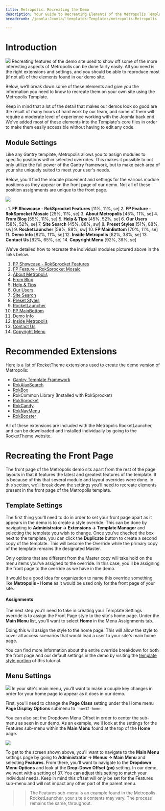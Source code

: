 ```yaml
---
title: Metropolis: Recreating the Demo
description: Your Guide to Recreating Elements of the Metropolis Template for Joomla
breadcrumb: /joomla:Joomla/!templates:Templates/metropolis:Metropolis

---
```


Introduction
=====
![][Metropolis2]
Recreating features of the demo site used to show off some of the more interesting aspects of Metropolis can be done fairly easily. All you need is the right extensions and settings, and you should be able to reproduce most (if not all) of the elements found in our demo site. 

Below, we'll break down some of these elements and give you the information you need to know to recreate them on your own site using the Metropolis Template.

Keep in mind that a lot of the detail that makes our demos look so good are the result of many hours of hard work by our team, and some of them will require a moderate level of experience working with the Joomla back end. We've added most of these elements into the Template's core files in order to make them easily accessible without having to edit any code.

Module Settings
-----
Like any Gantry template, Metropolis allows you to assign modules to specific positions within selected overrides. This makes it possible to not only utilize the full power of the Gantry framework, but to make each area of your site uniquely suited to meet your user's needs.

Below, you'll find the module placement and settings for the various module positions as they appear on the front page of our demo. Not all of these position assignments are unique to the front page.

![][Metropolis]

:   1. **FP Showcase - RokSprocket Features**  [11%, 11%, se]
    2. **FP Feature - RokSprocket Mosaic**  [25%, 11%, se]
    3. **About Metropolis**  [45%, 11%, se]
    4. **From Blog**  [55%, 11%, se]
    5. **Help & Tips**  [45%, 52%, se]
    6. **Our Users**  [58%, 52%, se]
    7. **Site Search**  [45%, 88%, sw]
    8. **Preset Styles**  [51%, 88%, sw]
    9. **RocketLauncher**  [59%, 88%, sw]
    10. **FP MainBottom**  [70%, 11%, se]
    11. **Demo Info**  [82%, 11%, se]
    12. **Inside Metropolis** [82%, 38%, se]
    13. **Contact Us** [82%, 65%, se]
    14. **Copyright Menu** [92%, 36%, se]

We've detailed how to recreate the individual modules pictured above in the links below.

1. [FP Showcase - RokSprocket Features][module1]
2. [FP Feature - RokSprocket Mosaic][module2]
3. [About Metropolis][module3]
4. [From Blog][module4]
5. [Help & Tips][module5]
6. [Our Users][module6]
7. [Site Search][module7]
8. [Preset Styles][module8]
9. [RocketLauncher][module9]
10. [FP MainBottom][module10]
11. [Demo Info][module11]
12. [Inside Metropolis][module12]
13. [Contact Us][module13]
14. [Copyright Menu][module14]

Recommended Extensions
=====
Here is a list of RocketTheme extensions used to create the demo version of Metropolis:

* [Gantry Template Framework][gantry]
* [RokAjaxSearch][rokajaxsearch]
* [RokBox][rokbox]
* RokCommon Library (Installed with RokSprocket)
* [RokSprocket][roksprocket]
* [RokCandy][rokcandy]
* [RokNavMenu][roknavmenu]
* [RokBooster][rokbooster]

All of these extensions are included with the Metropolis RocketLauncher, and can be downloaded and installed individually by going to the RocketTheme website.

Recreating the Front Page
=====
The front page of the Metropolis demo sits apart from the rest of the page layouts in that it features the latest and greatest features of the template. It is because of this that several module and layout overrides were done. In this section, we'll break down the settings you'll need to recreate elements present in the front page of the Metropolis template.

Template Settings
-----
The first thing you'll need to do in order to set your front page apart as it appears in the demo is to create a style override. This can be done by navigating to **Administrator -> Extensions -> Template Manager** and selecting the template you wish to change.  Once you've checked the box next to the template, you can click the **Duplicate** button to create a second copy of the template. This will become the Override while the primary copy of the template remains the designated Master.

Only options that are different from the Master copy will take hold on the menu items you've assigned to the override. In this case, you'll be assigning the front page to the override as we have in the demo.

It would be a good idea for organization to name this override something like **Metropolis - Home** as it would be used only for the front page of your site.

#### Assignments
The next step you'll need to take in creating your Template Settings override is to assign the Front Page style to the site's home page. Under the **Main Menu** list, you'll want to select **Home** in the Menu Assignments tab..

Doing this will assign the style to the home page. This will allow the style to cover all access scenarios that would lead a user to your site's main home page.

You can find more information about the entire override breakdown for both the front page and our default settings in the demo by visiting the [template style portion][demooverride] of this tutorial.

Menu Settings
-----
![][mainmenu]
In your site's main menu, you'll want to make a couple key changes in order for your home page to appear as it does in our demo.

First, you'll need to change the **Page Class** setting under the Home menu **Page Display Options** submenu to ` nov12-home`.

You can also set the Dropdown Menu Offset in order to center the sub-menu as seen in our demo. As an example, we'll look at the settings for the Features sub-menu within the **Main Menu** found at the top of the **Home** page.

![][offset]

To get to the screen shown above, you'll want to navigate to the **Main Menu** settings page by going to **Administrator -> Menus -> Main Menu** and selecting **Features**. From there, you'll want to navigate to the **Dropdown Menu Options** and look at the **Drop-Down Offset (px)** setting. In our demo, we went with a setting of 37. You can adjust this setting to match your individual needs. Keep in mind this offset will only be set for the Features sub-menu and will not impact any other part of the parent menu.

>> The Features sub-menu is an example found in the Metropolis RocketLauncher, your site's contents may vary. The process remains the same, throughout.

[gantry]: http://gantry-framework.org/download
[rokajaxsearch]: http://www.rockettheme.com/extensions-joomla/rokajaxsearch
[rokbox]: http://www.rockettheme.com/extensions-joomla/rokbox
[roksprocket]: http://www.rockettheme.com/extensions-joomla/roksprocket
[Metropolis]: assets/Metropolis.jpeg
[Metropolis2]: assets/Metropolis2.jpeg
[demooverride]: demo_override.md
[roknavmenu]: http://www.rockettheme.com/extensions-joomla/roknavmenu
[rokbooster]: http://www.rockettheme.com/extensions-joomla/rokbooster
[rokcandy]: http://www.rockettheme.com/extensions-joomla/rokcandy
[module1]: demo_module_1.md
[module2]: demo_module_2.md
[module3]: demo_module_3.md
[module4]: demo_module_4.md
[module5]: demo_module_5.md
[module6]: demo_module_6.md
[module7]: demo_module_7.md
[module8]: demo_module_8.md
[module9]: demo_module_9.md
[module10]: demo_module_10.md
[module11]: demo_module_11.md
[module12]: demo_module_12.md
[module13]: demo_module_13.md
[module14]: demo_module_14.md
[mainmenu]: assets/menu_1.jpg
[icons]: http://fortawesome.github.io/Font-Awesome/icons/
[article]: assets/article.jpg
[offset]: assets/offset.jpg